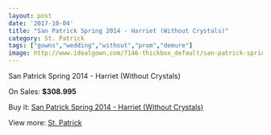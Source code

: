 ```yaml
---
layout: post
date: '2017-10-04'
title: "San Patrick Spring 2014 - Harriet (Without Crystals)"
category: St. Patrick
tags: ["gowns","wedding","without","prom","demure"]
image: http://www.idealgown.com/7146-thickbox_default/san-patrick-spring-2014-harriet-without-crystals.jpg
---
```

San Patrick Spring 2014 - Harriet (Without Crystals)

On Sales: **$308.995**
<a href="https://www.idealgown.com/en/st-patrick/3035-san-patrick-spring-2014-harriet-without-crystals.html"><amp-img layout="responsive" width="600" height="600" src="//www.idealgown.com/7146-thickbox_default/san-patrick-spring-2014-harriet-without-crystals.jpg" alt="San Patrick Spring 2014 - Harriet (Without Crystals) 0" /></a>
<a href="https://www.idealgown.com/en/st-patrick/3035-san-patrick-spring-2014-harriet-without-crystals.html"><amp-img layout="responsive" width="600" height="600" src="//www.idealgown.com/7148-thickbox_default/san-patrick-spring-2014-harriet-without-crystals.jpg" alt="San Patrick Spring 2014 - Harriet (Without Crystals) 1" /></a>
<a href="https://www.idealgown.com/en/st-patrick/3035-san-patrick-spring-2014-harriet-without-crystals.html"><amp-img layout="responsive" width="600" height="600" src="//www.idealgown.com/7147-thickbox_default/san-patrick-spring-2014-harriet-without-crystals.jpg" alt="San Patrick Spring 2014 - Harriet (Without Crystals) 2" /></a>

Buy it: [San Patrick Spring 2014 - Harriet (Without Crystals)](https://www.idealgown.com/en/st-patrick/3035-san-patrick-spring-2014-harriet-without-crystals.html "San Patrick Spring 2014 - Harriet (Without Crystals)")

View more: [St. Patrick](https://www.idealgown.com/en/36-st-patrick "St. Patrick")